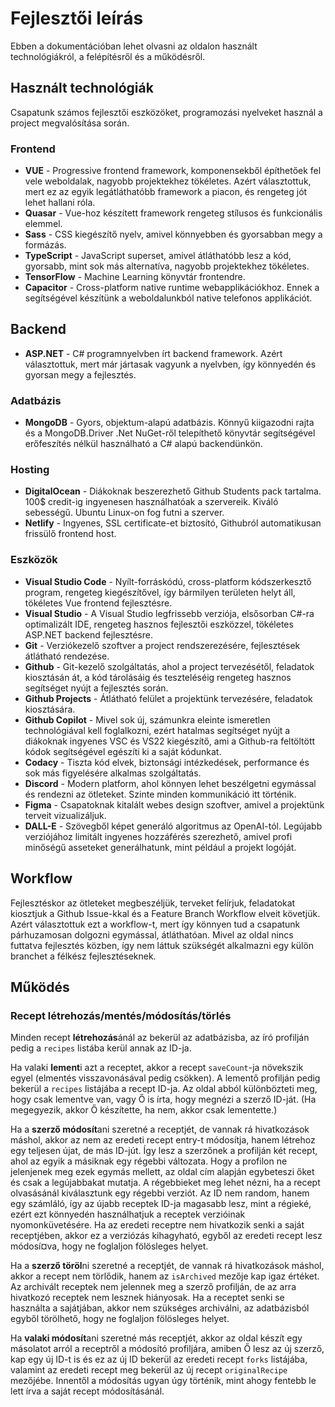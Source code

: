 # Fejlesztői leírás

Ebben a dokumentációban lehet olvasni az oldalon használt technológiákról, a felépítésről és a működésről.

## Használt technológiák

Csapatunk számos fejlesztői eszközöket, programozási nyelveket használ a project megvalósítása során.

### Frontend

- **VUE** - Progressive frontend framework, komponensekből építhetőek fel vele weboldalak, nagyobb projektekhez tökéletes. Azért választottuk, mert ez az egyik legátláthatóbb framework a piacon, és rengeteg jót lehet hallani róla.
- **Quasar** - Vue-hoz készített framework rengeteg stílusos és funkcionális elemmel.
- **Sass** - CSS kiegészítő nyelv, amivel könnyebben és gyorsabban megy a formázás.
- **TypeScript** - JavaScript superset, amivel átláthatóbb lesz a kód, gyorsabb, mint sok más alternatíva, nagyobb projektekhez tökéletes.
- **TensorFlow** - Machine Learning könyvtár frontendre.
- **Capacitor** - Cross-platform native runtime webapplikációkhoz. Ennek a segítségével készítünk a weboldalunkból native telefonos applikációt.

## Backend

- **ASP.NET** - C# programnyelvben írt backend framework. Azért választottuk, mert már jártasak vagyunk a nyelvben, így könnyedén és gyorsan megy a fejlesztés.

### Adatbázis

- **MongoDB** - Gyors, objektum-alapú adatbázis. Könnyű kiigazodni rajta és a MongoDB.Driver .Net NuGet-ről telepíthető könyvtár segítségével erőfeszítés nélkül használható a C# alapú backendünkön.

### Hosting

- **DigitalOcean** - Diákoknak beszerezhető Github Students pack tartalma. 100$ credit-ig ingyenesen használhatóak a szervereik. Kiváló sebességű. Ubuntu Linux-on fog futni a szerver.
- **Netlify** - Ingyenes, SSL certificate-et biztosító, Githubról automatikusan frissülő frontend host.

### Eszközök

- **Visual Studio Code** - Nyílt-forráskódú, cross-platform kódszerkesztő program, rengeteg kiegészítővel, így bármilyen területen helyt áll, tökéletes Vue frontend fejlesztésre.
- **Visual Studio** - A Visual Studio legfrissebb verziója, elsősorban C#-ra optimalizált IDE, rengeteg hasznos fejlesztői eszközzel, tökéletes ASP.NET backend fejlesztésre.
- **Git** - Verziókezelő szoftver a project rendszerezésére, fejlesztések átlátható rendezése.
- **Github** - Git-kezelő szolgáltatás, ahol a project tervezésétől, feladatok kiosztásán át, a kód tárolásáig és teszteléséig rengeteg hasznos segítséget nyújt a fejlesztés során.
- **Github Projects** - Átlátható felület a projektünk tervezésére, feladatok kiosztására.
- **Github Copilot** - Mivel sok új, számunkra eleinte ismeretlen technológiával kell foglalkozni, ezért hatalmas segítséget nyújt a diákoknak ingyenes VSC és VS22 kiegészítő, ami a Github-ra feltöltött kódok segítségével egészíti ki a saját kódunkat.
- **Codacy** - Tiszta kód elvek, biztonsági intézkedések, performance és sok más figyelésére alkalmas szolgáltatás.
- **Discord** - Modern platform, ahol könnyen lehet beszélgetni egymással és rendezni az ötleteket. Szinte minden kommunikáció itt történik.
- **Figma** - Csapatoknak kitalált webes design szoftver, amivel a projektünk terveit vizualizáljuk.
- **DALL-E** - Szövegből képet generáló algoritmus az OpenAI-tól. Legújabb verziójához limitált ingyenes hozzáférés szerezhető, amivel profi minőségű asseteket generálhatunk, mint például a projekt logóját.

## Workflow

Fejlesztéskor az ötleteket megbeszéljük, terveket felírjuk, feladatokat kiosztjuk a Github Issue-kkal és a Feature Branch Workflow elveit követjük. Azért választottuk ezt a workflow-t, mert így könnyen tud a csapatunk párhuzamosan dolgozni egymással, átláthatóan. Mivel az oldal nincs futtatva fejlesztés közben, így nem láttuk szükségét alkalmazni egy külön branchet a félkész fejlesztéseknek.

## Működés

### Recept létrehozás/mentés/módosítás/törlés

Minden recept **létrehozás**ánál az bekerül az adatbázisba, az író profilján pedig a `recipes` listába kerül annak az ID-ja.

Ha valaki **lement**i azt a receptet, akkor a recept `saveCount`-ja növekszik egyel (elmentés visszavonásával pedig csökken). A lementő profilján pedig bekerül a `recipes` listájába a recept ID-ja. Az oldal abból különbözteti meg, hogy csak lementve van, vagy Ő is írta, hogy megnézi a szerző ID-ját. (Ha megegyezik, akkor Ő készítette, ha nem, akkor csak lementette.)

Ha a **szerző módosít**ani szeretné a receptjét, de vannak rá hivatkozások máshol, akkor az nem az eredeti recept entry-t módosítja, hanem létrehoz egy teljesen újat, de más ID-jút. Így lesz a szerzőnek a profilján két recept, ahol az egyik a másiknak egy régebbi változata. Hogy a profilon ne jelenjenek meg ezek egymás mellett, az oldal cím alapján egybeteszi őket és csak a legújabbakat mutatja. A régebbieket meg lehet nézni, ha a recept olvasásánál kiválasztunk egy régebbi verziót. Az ID nem random, hanem egy számláló, így az újabb receptek ID-ja magasabb lesz, mint a régieké, ezért ezt könnyedén használhatjuk a receptek verzióinak nyomonküvetésére. Ha az eredeti receptre nem hivatkozik senki a saját receptjében, akkor ez a verziózás kihagyható, egyből az eredeti recept lesz módosí¤va, hogy ne foglaljon fölösleges helyet.

Ha a **szerző töröl**ni szeretné a receptjét, de vannak rá hivatkozások máshol, akkor a recept nem törlődik, hanem az `isArchived` mezője kap igaz értéket. Az archivált receptek nem jelennek meg a szerző profilján, de az arra hivatkozó receptek nem lesznek hiányosak. Ha a receptet senki se használta a sajátjában, akkor nem szükséges archiválni, az adatbázisból egyből törölhető, hogy ne foglaljon fölösleges helyet.

Ha **valaki módosít**ani szeretné más receptjét, akkor az oldal készít egy másolatot arról a receptről a módosító profiljára, amiben Ő lesz az új szerző, kap egy új ID-t is és ez az új ID bekerül az eredeti recept `forks` listájába, valamint az eredeti recept meg bekerül az új recept `originalRecipe` mezőjébe. Innentől a módosítás ugyan úgy történik, mint ahogy fentebb le lett írva a saját recept módosításánál.
